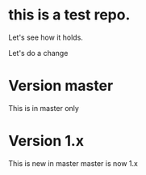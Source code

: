 # this is a test repo. 

Let's see how it holds. 

Let's do a change

# Version master

This is in master only

# Version 1.x

This is new in master
master is now 1.x


